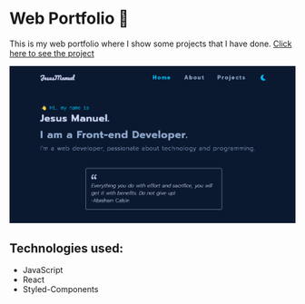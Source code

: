 # Web Portfolio 💼

This is my web portfolio where I show some projects that I have done. [Click here to see the project](https://clothing-and-shoe-store.netlify.app/ "click here to see the project")

![](public/home-portfolio.png)

## Technologies used:

- JavaScript
- React
- Styled-Components
